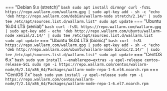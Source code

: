 === "Debian 9.x (stretch)"
    ``` bash
    sudo apt install dirmngr
    curl -fsSL https://repo.wallarm.com/wallarm.gpg | sudo apt-key add -
    sh -c "echo 'deb http://repo.wallarm.com/debian/wallarm-node stretch/2.14/' | sudo tee /etc/apt/sources.list.d/wallarm.list"
    sudo apt update
    ```
=== "Ubuntu 16.04 LTS (xenial)"
    ``` bash
    curl -fsSL https://repo.wallarm.com/wallarm.gpg | sudo apt-key add -
    echo 'deb http://repo.wallarm.com/ubuntu/wallarm-node xenial/2.14/' | sudo tee /etc/apt/sources.list.d/wallarm.list
    sudo apt update
    ```
=== "Ubuntu 18.04 LTS (bionic)"
    ``` bash
    curl -fsSL https://repo.wallarm.com/wallarm.gpg | sudo apt-key add -
    sh -c "echo 'deb http://repo.wallarm.com/ubuntu/wallarm-node bionic/2.14/' | sudo tee /etc/apt/sources.list.d/wallarm.list"
    sudo apt update
    ```
=== "CentOS 6.x"
    ``` bash
    sudo yum install --enablerepo=extras -y epel-release centos-release-SCL
    sudo rpm -i https://repo.wallarm.com/centos/wallarm-node/6/2.14/x86_64/Packages/wallarm-node-repo-1-6.el6.noarch.rpm
    ```
=== "CentOS 7.x"
    ``` bash
    sudo yum install -y epel-release
    sudo rpm -i https://repo.wallarm.com/centos/wallarm-node/7/2.14/x86_64/Packages/wallarm-node-repo-1-6.el7.noarch.rpm
    ```
